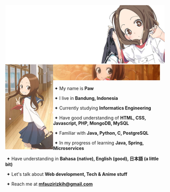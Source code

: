 <img src="./images/wide-banner.jpg">

<div>
 <img align="left" width="30%" src="./images/long-banner.jpg">

 <div>
  <img src="./images/about.jpg" width="67%">
  <p align="right">

   &nbsp;&#10022; My name is **Paw**

   &nbsp;&#10022; I live in **Bandung, Indonesia**

   &nbsp;&#10022; Currently studying **Informatics Engineering**

   &nbsp;&#10022; Have good understanding of  **HTML, CSS, Javascript, PHP, MongoDB, MySQL**

   &nbsp;&#10022; Familiar with  **Java, Python, C, PostgreSQL**
   
   &nbsp;&#10022; In my progress of learning **Java, Spring, Microservices**

   &nbsp;&#10022; Have understanding in **Bahasa (native), English (good), 日本語 (a little bit)**
   
   &nbsp;&#10022; Let's talk about **Web development, Tech & Anime stuff**
   
   &nbsp;&#10022; Reach me at **mfauzirizkih@gmail.com**
   
  </p>
 </div>
</div>
<br><br>
